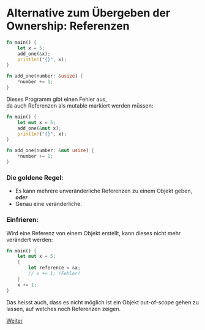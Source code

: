# Alternative zum Übergeben der Ownership: Referenzen

```Rust
fn main() {
    let x = 5;
    add_one(&x);
    println!("{}", x);
}

fn add_one(number: &usize) {
    *number += 1;
}
```

Dieses Programm gibt einen Fehler aus,  
da auch Referenzen als mutable markiert werden müssen:

```Rust
fn main() {
    let mut x = 5;
    add_one(&mut x);
    println!("{}", x);
}

fn add_one(number: &mut usize) {
    *number += 1;
}
```

### Die goldene Regel:

- Es kann mehrere unveränderliche Referenzen zu einem Objekt geben, __*oder*__
- Genau eine veränderliche.

### Einfrieren:

Wird eine Referenz von einem Objekt erstellt, kann dieses nicht mehr verändert werden:

```Rust
fn main() {
    let mut x = 5;
    {
        let reference = &x;
        // x += 1; !Fehler!
    }
    x += 1;
}
```

Das heisst auch, dass es nicht möglich ist ein Objekt out-of-scope gehen zu lassen,
auf welches noch Referenzen zeigen.

[Weiter](https://github.com/mpdrescher/pottcpp-rust-vortrag/blob/master/slides/ownership/plain/ownership6.md)